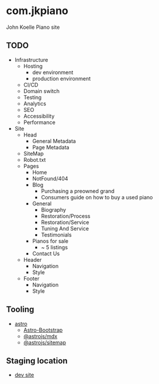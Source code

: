 # com.jkpiano

John Koelle Piano site

## TODO

- Infrastructure
    - Hosting
        - dev environment
        - production environment
    - CI/CD
    - Domain switch
    - Testing
    - Analytics
    - SEO
    - Accessibility
    - Performance
- Site
    - Head
        - General Metadata
        - Page Metadata
    - SiteMap
    - Robot.txt
    - Pages
        - Home
        - NotFound/404
        - Blog
            - Purchasing a preowned grand
            - Consumers guide on how to buy a used piano
        - General
            - Biography
            - Restoration/Process
            - Restoration/Service
            - Tuning And Service
            - Testimonials
        - Pianos for sale
            - ~ 5 listings
        - Contact Us
    - Header
        - Navigation
        - Style
    - Footer
        - Navigation
        - Style

## Tooling

- [astro](https://astro.build/)
    - [Astro-Bootstrap](https://astro-bootstrap.github.io)
    - [@astrojs/mdx](https://docs.astro.build/en/guides/integrations-guide/mdx/)
    - [@astrojs/sitemap](https://docs.astro.build/en/guides/integrations-guide/sitemap/)

## Staging location

- [dev site](https://d3nkr2377cpjg3.cloudfront.net/)